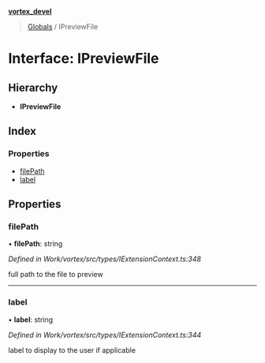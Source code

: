 **[vortex_devel](../README.md)**

> [Globals](../globals.md) / IPreviewFile

# Interface: IPreviewFile

## Hierarchy

* **IPreviewFile**

## Index

### Properties

* [filePath](ipreviewfile.md#filepath)
* [label](ipreviewfile.md#label)

## Properties

### filePath

•  **filePath**: string

*Defined in Work/vortex/src/types/IExtensionContext.ts:348*

full path to the file to preview

___

### label

•  **label**: string

*Defined in Work/vortex/src/types/IExtensionContext.ts:344*

label to display to the user if applicable
